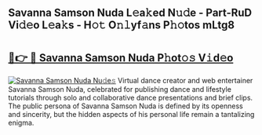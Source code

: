 ## Savanna Samson Nuda L𝚎a𝚔ed N𝚞𝚍e - Part-RuD Vi𝚍𝚎o L𝚎a𝚔s - H𝚘𝚝 O𝚗𝚕yf𝚊ns P𝚑𝚘tos mLtg8

# <h2><a href="http://kf8z99.oniu.top/?m=Savanna+Samson+Nuda">🔗👉 🔴 Savanna Samson Nuda P𝚑ot𝚘𝚜 V𝚒d𝚎o</a></h2>

[![Savanna Samson Nuda Nu𝚍e𝚜](https://i.imgur.com/0qMVB7G.gif)](http://kf8z99.oniu.top/?m=Savanna+Samson+Nuda)
Virtual dance creator and web entertainer Savanna Samson Nuda, celebrated for publishing dance and lifestyle tutorials through solo and collaborative dance presentations and brief clips. The public persona of Savanna Samson Nuda is defined by its openness and sincerity, but the hidden aspects of his personal life remain a tantalizing enigma.  
